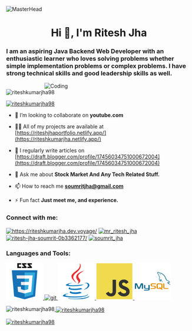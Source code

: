 ![MasterHead](https://mir-s3-cdn-cf.behance.net/project_modules/1400/be832922391491.58c25558f0fe7.gif)

<h1 align="center">Hi 👋, I'm Ritesh Jha</h1>
<!-- <h3 align="center">Aspiring Java Backend Developer.</h3> -->
<h3>I am an aspiring Java Backend Web Developer with an enthusiastic learner who loves solving problems whether simple implementation problems or complex problems. I have strong technical skills and good leadership skills as well.</h3>

<img align="right" alt="Coding" width="400" src= "https://cdn.dribbble.com/users/1059583/screenshots/4171367/coding-freak.gif">

<p align="left"> <img src="https://komarev.com/ghpvc/?username=riteshkumarjha98&label=Profile%20views&color=0e75b6&style=flat" alt="riteshkumarjha98" /> </p>

<p align="left"> <a href="https://github.com/ryo-ma/github-profile-trophy"><img src="https://github-profile-trophy.vercel.app/?username=riteshkumarjha98" alt="riteshkumarjha98" /></a> </p>

- 👯 I’m looking to collaborate on **youtube.com**

- 👨‍💻 All of my projects are available at [https://riteshjhaportfolio.netlify.app/](https://riteshkumarjha.netlify.app/)

- 📝 I regularly write articles on [https://draft.blogger.com/profile/17456034751000672004](https://draft.blogger.com/profile/17456034751000672004)

- 💬 Ask me about **Stock Market And Any Tech Related Stuff.**

- 📫 How to reach me **soumritjha@gmail.com**

- ⚡ Fun fact **Just meet me, and experience.**

<h3 align="left">Connect with me:</h3>
<p align="left">
<a href="https://dev.to/https://riteshkumarjha.dev.voyage/" target="blank"><img align="center" src="https://raw.githubusercontent.com/rahuldkjain/github-profile-readme-generator/master/src/images/icons/Social/devto.svg" alt="https://riteshkumarjha.dev.voyage/" height="80" margin-left="10"   widhth="80"/></a>
<a href="https://twitter.com/mr_ritesh_jha" target="blank"><img align="center" src="https://raw.githubusercontent.com/rahuldkjain/github-profile-readme-generator/master/src/images/icons/Social/twitter.svg" alt="mr_ritesh_jha" height="80" width="80" /></a>
<a href="https://linkedin.com/in/ritesh-jha-soumrit-0b3362177/" target="blank"><img align="center" src="https://raw.githubusercontent.com/rahuldkjain/github-profile-readme-generator/master/src/images/icons/Social/linked-in-alt.svg" alt="ritesh-jha-soumrit-0b3362177/" height="80" width="80" /></a>
<a href="https://instagram.com/soumrit_jha" target="blank"><img align="center" src="https://raw.githubusercontent.com/rahuldkjain/github-profile-readme-generator/master/src/images/icons/Social/instagram.svg" alt="soumrit_jha" height="80"width="80"></a>
</p>

<h3 align="left">Languages and Tools:</h3>
<p align="left"> <a href="https://www.w3schools.com/css/" target="_blank" rel="noreferrer"> <img src="https://raw.githubusercontent.com/devicons/devicon/master/icons/css3/css3-original-wordmark.svg" alt="css3" width=100"height="100"/a> <a href="https://git-scm.com/" target="_blank" rel="noreferrer"> <img src="https://www.vectorlogo.zone/logos/git-scm/git-scm-icon.svg" alt="git" width="100" height="100"> </a> <a href="https://www.java.com" target="_blank" rel="noreferrer"> <img src="https://raw.githubusercontent.com/devicons/devicon/master/icons/java/java-original.svg" alt="java" width="100" height="100"/> </a> <a href="https://developer.mozilla.org/en-US/docs/Web/JavaScript" target="_blank" rel="noreferrer"> <img src="https://raw.githubusercontent.com/devicons/devicon/master/icons/javascript/javascript-original.svg" alt="javascript" width="100" height="100"/> </a> <a href="https://www.mysql.com/" target="_blank" rel="noreferrer"> <img src="https://raw.githubusercontent.com/devicons/devicon/master/icons/mysql/mysql-original-wordmark.svg" alt="mysql" width="100" height="100" </p>

<p><img align="left" src="https://github-readme-stats.vercel.app/api/top-langs?username=riteshkumarjha98&show_icons=true&locale=en&layout=compact" alt="riteshkumarjha98" /></p>

<p>&nbsp;<img align="center" src="https://github-readme-stats.vercel.app/api?username=riteshkumarjha98&show_icons=true&locale=en" alt="riteshkumarjha98" /></p>

<p><img align="center" src="https://github-readme-streak-stats.herokuapp.com/?user=riteshkumarjha98&" alt="riteshkumarjha98" /></p>
